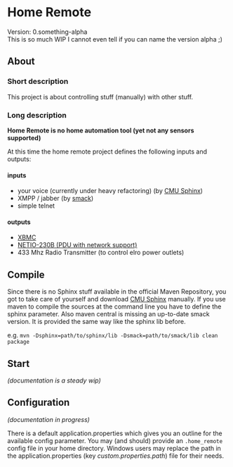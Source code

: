 # Home Remote
Version: 0.something-alpha  
This is so much WIP I cannot even tell if you can name the version alpha ;)

## About
### Short description
This project is about controlling stuff (manually) with other stuff.

### Long description
**Home Remote is no home automation tool (yet not any sensors supported)**

At this time the home remote project defines the following inputs and outputs:

#### inputs
- your voice (currently under heavy refactoring) (by [CMU Sphinx][2])
- XMPP / jabber (by [smack][3])
- simple telnet

#### outputs
- [XBMC][1]
- [NETIO-230B (PDU with network support)][4]
- 433 Mhz Radio Transmitter (to control elro power outlets)

## Compile
Since there is no Sphinx stuff available in the official Maven Repository, you got to take care of yourself and download [CMU Sphinx][2] manually.
If you use maven to compile the sources at the command line you have to define the sphinx parameter.
Also maven central is missing an up-to-date smack version. It is provided the same way like the sphinx lib before.

e.g. `mvn -Dsphinx=path/to/sphinx/lib -Dsmack=path/to/smack/lib clean package`

## Start
_(documentation is a steady wip)_

## Configuration
_(documentation in progress)_

There is a default application.properties which gives you an outline for the available config parameter. You may (and should) provide an `.home_remote` config
file in your home directory. Windows users may replace the path in the application.properties (key _custom.properties.path_) file for their needs.

[1]: http://xbmc.org/ "XBMC"
[2]: http://sourceforge.net/projects/cmusphinx/files/sphinx4/1.0%20beta6/ "sphinx at sourceforge"
[3]: http://www.igniterealtime.org/projects/smack "smack project site"
[4]: http://www.koukaam.se/showproduct.php?article_id=1502